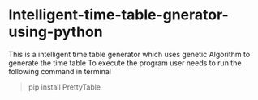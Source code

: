 # Intelligent-time-table-gnerator-using-python
This is a intelligent time table generator which uses genetic Algorithm to generate the time table
To execute the program user needs to run the following command in terminal
<blockquote>
  pip install PrettyTable
</blockquote
